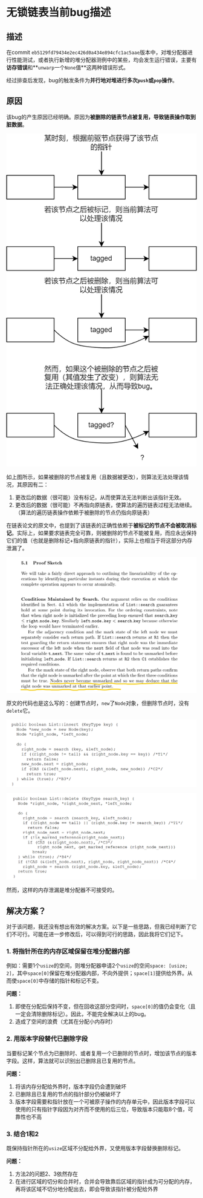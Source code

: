 # 无锁链表当前bug描述

## 描述

在commit `eb5129fd79434e2ec426d0a434e894cfc1ac5aae`版本中，对堆分配器进行性能测试，或者执行新增的堆分配器测例中的某些，均会发生运行错误，主要有**访存错误**和**`unwarp`一个`None`值**这两种错误形式。

经过排查后发现，bug的触发条件为**并行地对堆进行多次`push`或`pop`操作**。

## 原因

该bug的产生原因已经明确。原因为**被删除的链表节点被复用，导致链表操作取到脏数据**。

![链表bug示意.png](链表bug示意.png)

如上图所示，如果被删除的节点被复用（且数据被更改），则算法无法处理该情况，其原因有二：

1. 更改后的数据（很可能）没有标记，从而使算法无法判断出该指针无效。
2. 更改后的数据（很可能）不再指向原链表，使算法的遍历链表过程无法继续。（算法的遍历链表操作依赖于被删除的节点仍指向原链表）

在链表论文的原文中，也提到了该链表的正确性依赖于**被标记的节点不会被取消标记**。实际上，如果要求链表完全可靠，则被删除的节点不能被复用，而应永远保持它们的值（也就是删除标记+指向原链表的指针），实际上也相当于将这部分内存泄漏了。

![alt text](image-3.png)

原文的代码也是这么写的：创建节点时，`new`了`Node`对象，但删除节点时，没有`delete`它。

![alt text](image-4.png)

![alt text](image-5.png)

然而，这样的内存泄漏是堆分配器不可接受的。

## 解决方案？

对于该问题，我还没有想出有效的解决方案。以下是一些思路，但我已经判断了它们不可行。可能在进一步修改后，可以得到可行的思路，因此我将它们记下。

### 1. 将指针所在的内存区域保留在堆分配器内部

例如：需要1个`usize`的空间，则堆分配器申请2个`usize`的空间`space: [usize; 2]`，其中`space[0]`保留在堆分配器内部，不向外提供；`space[1]`提供给外界。从而使`space[0]`中存储的指针和标记不变。

**问题：** 

1. 即使在分配后保持不变，但在回收这部分空间时，`space[0]`的值仍会变化（且一定会清除删除标记）。因此，不能完全解决以上的bug。
2. 造成了空间的浪费（尤其在分配小内存时）

### 2. 用版本字段替代已删除字段

当要标记某个节点为已删除时、或者复用一个已删除的节点时，增加该节点的版本字段。这样，算法就可以识别出已删除且已复用的节点。

**问题：** 

1. 将该内存分配给外界时，版本字段仍会遭到破坏
2. 已删除且已复用的节点的指针部分仍被破坏了
3. 版本字段需要和指针放在一个可被原子操作的内存单元中，因此版本字段可以使用的只有指针字段因为对齐而不使用的后三位，导致版本只能取8个值，可靠性也不高

### 3. 结合1和2

既保持指针所在的`usize`区域不分配给外界，又使用版本字段替换删除标记。

**问题：**

1. 方法2的问题2、3依然存在
2. 在进行区域的切分和合并时，合并会导致靠后区域的指针成为可分配的内存，再将该区域不切分地分配出去，即会导致该指针被分配给外界
